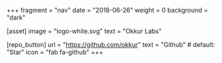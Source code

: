 +++
fragment = "nav"
date = "2018-06-26"
weight = 0
background = "dark"

[asset]
  image = "logo-white.svg"
  text = "Okkur Labs"

[repo_button]
  url = "https://github.com/okkur"
  text = "Github" # default: "Star"
  icon = "fab fa-github"
+++
